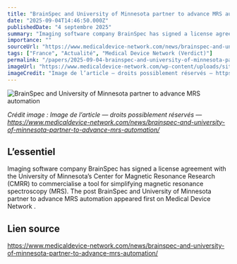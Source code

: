 ```yaml
---
title: "BrainSpec and University of Minnesota partner to advance MRS automation"
date: "2025-09-04T14:46:50.000Z"
publishedDate: "4 septembre 2025"
summary: "Imaging software company BrainSpec has signed a license agreement with the University of Minnesota’s Center for Magnetic Resonance Research (CMRR) to commercialise a tool for simplifying magnetic resonance spectroscopy (MRS). The post BrainSpec and University of Minnesota partner to advance MRS automation appeared first on Medical Device Network ."
importance: ""
sourceUrl: "https://www.medicaldevice-network.com/news/brainspec-and-university-of-minnesota-partner-to-advance-mrs-automation/"
tags: ["France", "Actualité", "Medical Device Network (Verdict)"]
permalink: "/papers/2025-09-04-brainspec-and-university-of-minnesota-partner-to-advance-mrs-automation"
imageUrl: "https://www.medicaldevice-network.com/wp-content/uploads/sites/23/2025/09/shutterstock_2053457537.jpg"
imageCredit: "Image de l’article — droits possiblement réservés — https://www.medicaldevice-network.com/news/brainspec-and-university-of-minnesota-partner-to-advance-mrs-automation/"
---
```


![BrainSpec and University of Minnesota partner to advance MRS automation](https://www.medicaldevice-network.com/wp-content/uploads/sites/23/2025/09/shutterstock_2053457537.jpg)

*Crédit image : Image de l’article — droits possiblement réservés — https://www.medicaldevice-network.com/news/brainspec-and-university-of-minnesota-partner-to-advance-mrs-automation/*

## L’essentiel

Imaging software company BrainSpec has signed a license agreement with the University of Minnesota’s Center for Magnetic Resonance Research (CMRR) to commercialise a tool for simplifying magnetic resonance spectroscopy (MRS). The post BrainSpec and University of Minnesota partner to advance MRS automation appeared first on Medical Device Network .

## Lien source

https://www.medicaldevice-network.com/news/brainspec-and-university-of-minnesota-partner-to-advance-mrs-automation/
